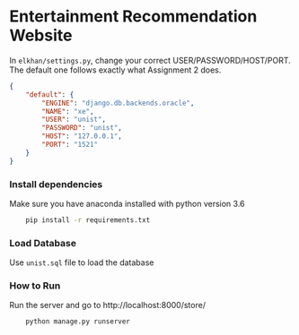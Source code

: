# Entertainment Recommendation Website
In ```elkhan/settings.py```, change your correct USER/PASSWORD/HOST/PORT.
The default one follows exactly what Assignment 2 does.
```json
{
    "default": {
        "ENGINE": "django.db.backends.oracle",
        "NAME": "xe",
        "USER": "unist",
        "PASSWORD": "unist",
        "HOST": "127.0.0.1", 
        "PORT": "1521"
    }
}
```
### Install dependencies
Make sure you have anaconda installed with python version 3.6

```bash
    pip install -r requirements.txt
```
### Load Database
Use ```unist.sql``` file to load the database
### How to Run
Run the server and go to http://localhost:8000/store/
```bash
    python manage.py runserver
```
